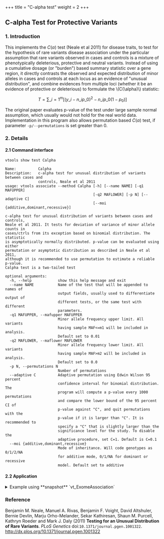 
+++
title = "C-alpha test"
weight = 2
+++




## C-alpha Test for Protective Variants 


### 1. Introduction

This implements the $C(\alpha)$ test (Neale et al 2011) for disease traits, to test for the hypothesis of rare variants disease association under the particular assumption that rare variants observed in cases and controls is a mixture of phenotypically deleterious, protective and neutral variants. Instead of using a cumulative dosage (or "burden") based summary statistic over a gene region, it directly contrasts the observed and expected distribution of minor alleles in cases and controls at each locus as an evidence of "unusual distribution", and combine evidences from multiple loci (whether it be an evidence of protective or deleterious) to formulate the 
\\(C(\alpha)\\) statistic:

<script type="text/javascript" src="http://cdn.mathjax.org/mathjax/latest/MathJax.js?config=default"></script>
$$T=\sum\_{i=1}^m[(y\_i-n\_ip\_0)^2-n\_ip\_0(1-p_0)]$$


The original paper evaluates p-value of the test under large sample normal assumption, which usually would not hold for the real world data. Implementation in this program also allows permutation based $C(\alpha)$ test, if parameter `-p/--permutations` is set greater than 0. 



### 2. Details

#### 2.1 Command interface

    vtools show test Calpha

    Name:          Calpha
    Description:   c-alpha test for unusual distribution of variants between cases and
                   controls, Neale et al 2011
    usage: vtools associate --method Calpha [-h] [--name NAME] [-q1 MAFUPPER]
                                            [-q2 MAFLOWER] [-p N] [--adaptive C]
                                            [--moi {additive,dominant,recessive}]
    
    c-alpha test for unusual distribution of variants between cases and controls,
    Neale et al 2011. It tests for deviation of variance of minor allele counts in
    cases/ctrls from its exception based on binomial distribution. The statistic
    is asymptotically normally distributed. p-value can be evaluated using either
    permutation or asymptotic distribution as described in Neale et al 2011,
    although it is recommended to use permutation to estimate a reliable p-value.
    Calpha test is a two-tailed test
    
    optional arguments:
      -h, --help            show this help message and exit
      --name NAME           Name of the test that will be appended to names of
                            output fields, usually used to differentiate output of
                            different tests, or the same test with different
                            parameters.
      -q1 MAFUPPER, --mafupper MAFUPPER
                            Minor allele frequency upper limit. All variants
                            having sample MAF<=m1 will be included in analysis.
                            Default set to 0.01
      -q2 MAFLOWER, --maflower MAFLOWER
                            Minor allele frequency lower limit. All variants
                            having sample MAF>m2 will be included in analysis.
                            Default set to 0.0
      -p N, --permutations N
                            Number of permutations
      --adaptive C          Adaptive permutation using Edwin Wilson 95 percent
                            confidence interval for binomial distribution. The
                            program will compute a p-value every 1000 permutations
                            and compare the lower bound of the 95 percent CI of
                            p-value against "C", and quit permutations with the
                            p-value if it is larger than "C". It is recommended to
                            specify a "C" that is slightly larger than the
                            significance level for the study. To disable the
                            adaptive procedure, set C=1. Default is C=0.1
      --moi {additive,dominant,recessive}
                            Mode of inheritance. Will code genotypes as 0/1/2/NA
                            for additive mode, 0/1/NA for dominant or recessive
                            model. Default set to additive
    



#### 2.2 Application

<details><summary> Example using **snapshot** `vt_ExomeAssociation`</summary> 



    vtools associate rare status -m "Calpha --name Calpha -p 5000" --group_by name2 --to_db cal\
    pha -j8 > calpha.txt
    
    INFO: 3180 samples are found
    INFO: 2632 groups are found
    Loading genotypes: 100% [=====================] 3,180 27.6/s in 00:01:55
    Testing for association: 100% [=====================] 2,632/591 11.6/s in 00:03:46
    INFO: Association tests on 2632 groups have completed. 591 failed.
    INFO: Using annotation DB calpha in project test.
    INFO: Annotation database used to record results of association tests. Created on Wed, 30 Jan 2013 15:54:03
    



    vtools show fields | grep calpha

    calpha.refGene_name2         refGene_name2
    calpha.sample_size_Calpha    sample size
    calpha.num_variants_Calpha   number of variants in each group (adjusted for specified MAF
    calpha.total_mac_Calpha      total minor allele counts in a group (adjusted for MOI)
    calpha.statistic_Calpha      test statistic.
    calpha.pvalue_Calpha         p-value
    



    head calpha.txt
    
    name2	sample_size_Calpha	num_variants_Calpha	total_mac_Calpha	statistic_Calpha	pvalue_Calpha	std_error_Calpha	num_permutations_Calpha
    AADACL4	3180	5	138	0.0229344	0.407592	1.08434	1000
    AAMP	3180	3	35	-0.444631	0.601399	0.896954	1000
    ABCD3	3180	3	42	-0.911816	0.93007	1.0528	1000
    ABCB6	3180	7	151	-0.751779	0.757243	1.05563	1000
    ABCG8	3180	12	152	-0.0149743	0.36963	0.981793	1000
    ABHD1	3180	5	29	-0.744439	0.845155	1.0768	1000
    ABCB10	3180	6	122	1.14261	0.12094	1.02364	2000
    ABL2	3180	4	41	-0.76715	0.966034	0.866904	1000
    ACADL	3180	5	65	-0.50523	0.642358	0.943209	1000
    

</details>

### Reference

Benjamin M. Neale, Manuel A. Rivas, Benjamin F. Voight, David Altshuler, Bernie Devlin, Marju Orho-Melander, Sekar Kathiresan, Shaun M. Purcell, Kathryn Roeder and Mark J. Daly (2011) **Testing for an Unusual Distribution of Rare Variants**. *PLoS Genetics* doi:`10.1371/journal.pgen.1001322`. <http://dx.plos.org/10.1371/journal.pgen.1001322>
